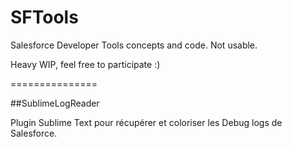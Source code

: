 SFTools
=======

Salesforce Developer Tools concepts and code. Not usable.

Heavy WIP, feel free to participate :)


===============

##SublimeLogReader

Plugin Sublime Text pour récupérer et coloriser les Debug logs de Salesforce.
